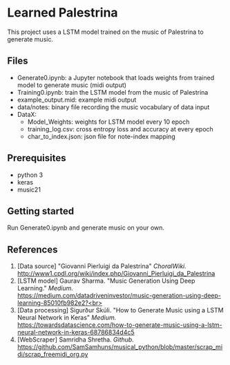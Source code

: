 # Learned Palestrina
This project uses a LSTM model trained on the music of Palestrina to generate music.

## Files
* Generate0.ipynb: a Jupyter notebook that loads weights from trained model to generate music (midi output)
* Training0.ipynb: train the LSTM model from the music of Palestrina
* example_output.mid: example midi output
* data/notes: binary file recording the music vocabulary of data input
* DataX:
  * Model_Weights: weights for LSTM model every 10 epoch
  * training_log.csv: cross entropy loss and accuracy at every epoch
  * char_to_index.json: json file for note-index mapping
  
## Prerequisites
* python 3
* keras
* music21

## Getting started
Run Generate0.ipynb and generate music on your own.

## References
1. [Data source] "Giovanni Pierluigi da Palestrina" *ChoralWiki.* 
    <br>http://www1.cpdl.org/wiki/index.php/Giovanni_Pierluigi_da_Palestrina <br>
2. [LSTM model] Gaurav Sharma. "Music Generation Using Deep Learning." *Medium.*
    <br>https://medium.com/datadriveninvestor/music-generation-using-deep-learning-85010fb982e2?<br>
3. [Data processing] Sigurður Skúli. "How to Generate Music using a LSTM Neural Network in Keras" *Medium.*
    <br>https://towardsdatascience.com/how-to-generate-music-using-a-lstm-neural-network-in-keras-68786834d4c5<br>
4. [WebScraper] Samridha Shretha. *Github.*
    <br>https://github.com/SamSamhuns/musical_python/blob/master/scrap_midi/scrap_freemidi_org.py<br>

